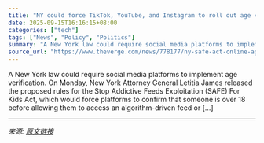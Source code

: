 ```yaml
---
title: "NY could force TikTok, YouTube, and Instagram to roll out age verification"
date: 2025-09-15T16:16:15+08:00
categories: ["tech"]
tags: ["News", "Policy", "Politics"]
summary: "A New York law could require social media platforms to implement age verification. On Monday, New York Attorney General Letitia James released the proposed rules for the Stop Addictive Feeds Exploitat"
source_url: "https://www.theverge.com/news/778177/ny-safe-act-online-age-verification-social-media-proposed-rules"
---
```


A New York law could require social media platforms to implement age verification. On Monday, New York Attorney General Letitia James released the proposed rules for the Stop Addictive Feeds Exploitation (SAFE) For Kids Act, which would force platforms to confirm that someone is over 18 before allowing them to access an algorithm-driven feed or [&#8230;]

---

*来源: [原文链接](https://www.theverge.com/news/778177/ny-safe-act-online-age-verification-social-media-proposed-rules)*
